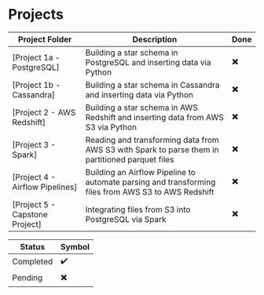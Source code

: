 
# Projects

Project Folder | Description | Done
------------ | ------------- | -------------
[Project 1a - PostgreSQL] | Building a star schema in PostgreSQL and inserting data via Python| :heavy_multiplication_x:
[Project 1b - Cassandra] | Building a star schema in Cassandra and inserting data via Python | :heavy_multiplication_x:
[Project 2 - AWS Redshift]| Building a star schema in AWS Redshift and inserting data from AWS S3 via Python | :heavy_multiplication_x:
[Project 3 - Spark]| Reading and transforming data from AWS S3 with Spark to parse them in partitioned parquet files | :heavy_multiplication_x:
[Project 4 - Airflow Pipelines]| Building an Airflow Pipeline to automate parsing and transforming files from AWS S3 to AWS Redshift | :heavy_multiplication_x:
[Project 5 - Capstone Project]| Integrating files from S3 into PostgreSQL via Spark | :heavy_multiplication_x:


Status | Symbol 
------------ | ------------- 
Completed |  :heavy_check_mark:
Pending | :heavy_multiplication_x:
